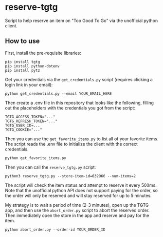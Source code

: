# reserve-tgtg

Script to help reserve an item on "Too Good To Go" via the unofficial python client.

## How to use

First, install the pre-requisite libraries:

```
pip install tgtg
pip install python-dotenv
pip install pytz
```

Get your credentials via the `get_credentials.py` script (requires clicking a login link in your email):

```
python get_credentials.py --email YOUR_EMAIL_HERE
```

Then create a .env file in this repository that looks like the following, filling out the placeholders with the credentials you got from the script:

```
TGTG_ACCESS_TOKEN="..."
TGTG_REFRESH_TOKEN="..."
TGTG_USER_ID=...
TGTG_COOKIE="..."
```

Then you can use the `get_favorite_items.py` to list all of your favorite items. The script reads the .env file to initialize the client with the correct credentials.

```
python get_favorite_items.py
```

Then you can call the `reserve_tgtg.py` script:

```
python3 reserve_tgtg.py --store-item-id=632966 --num-items=2
```

The script will check the item status and attempt to reserve it every 500ms. Note that the unofficial python API does not support paying for the order, so the order will only be reserved and will stay reserved for up to 5 minutes.

My strategy is to wait a period of time (2-3 minutes), open up the TGTG app, and then use the `abort_order.py` script to abort the reserved order. Then immediately open the store in the app and reserve and pay for the item.

```
python abort_order.py --order-id YOUR_ORDER_ID
```
